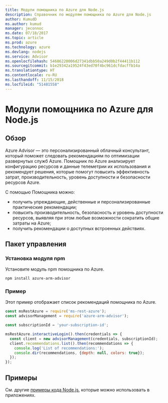 ```yaml
---
title: Модули помощника по Azure для Node.js
description: Справочник по модулям помощника по Azure для Node.js
author: KumudD
ms.author: kumud
manager: jeconnoc
ms.date: 07/18/2017
ms.topic: article
ms.prod: azure
ms.technology: azure
ms.devlang: nodejs
ms.service: Advisor
ms.openlocfilehash: 54686220006d27341dbb50a249d0b2f44411b112
ms.sourcegitcommit: b1e29342a19524f43ed70f4bc961dcfdacffb14a
ms.translationtype: HT
ms.contentlocale: ru-RU
ms.lasthandoff: 11/15/2018
ms.locfileid: "51481558"
---
```

# <a name="azure-advisor-modules-for-nodejs"></a>Модули помощника по Azure для Node.js

## <a name="overview"></a>Обзор

Azure Advisor — это персонализированный облачный консультант, который поможет следовать рекомендациям по оптимизации развернутых служб Azure. Помощник по Azure анализирует конфигурацию ресурсов и данные телеметрии их использования и рекомендует решения, которые помогут повысить эффективность затрат, производительность, уровень доступности и безопасности ресурсов Azure.

С помощью Помощника можно:
- получить упреждающие, действенные и персонализированные практические рекомендации;
- повысить производительность, безопасность и уровень доступности ресурсов, выявляя при этом любые возможности сократить общие затраты на Azure;
- получить рекомендации о доступных встроенных действиях.

## <a name="management-package"></a>Пакет управления

### <a name="install-the-npm-module"></a>Установка модуля npm

Установите модуль npm помощника по Azure.

```bash
npm install azure-arm-advisor
```

### <a name="example"></a>Пример

Этот пример отображает список рекомендаций помощника по Azure.

```javascript
const msRestAzure = require('ms-rest-azure');
const advisorManagement = require('azure-arm-advisor');

const subscriptionId = 'your-subscription-id';

msRestAzure.interactiveLogin().then(credentials => {
  const client = new advisorManagement(credentials, subscriptionId);
  client.recommendations.list().then(recommendations => {
    console.log('List of recommendations:');
    console.dir(recommendations, {depth: null, colors: true});
  });
});
```

## <a name="samples"></a>Примеры

См. другие [примеры кода Node.js](https://azure.microsoft.com/resources/samples/?platform=nodejs), которые можно использовать в приложениях.
